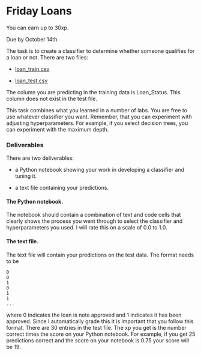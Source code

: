 # Friday Loans



You can earn up to 30xp.

Due by October 14th



The task is to create a classifier to determine whether someone qualifies for a loan or not.  There are two files:

* [loan_train.csv](https://raw.githubusercontent.com/zacharski/ml-class/master/data/loan_train.csv)

* [loan_test.csv](https://raw.githubusercontent.com/zacharski/ml-class/master/data/loan_test.csv)



The column you are predicting in the training data is Loan_Status. This column does not exist in the test file. 



This task combines what you learned in a number of labs. You are free to use whatever classifier you want.  Remember, that you can experiment with adjusting hyperparameters. For example, if you select decision trees, you can experiment with the maximum depth.



### Deliverables

There are two deliverables:

* a Python notebook showing your work in developing a classifier and tuning it. 

* a text file containing your predictions.



#### The Python notebook.

The notebook should contain a combination of text and code cells that clearly shows the process you went through to select the classifier and hyperparameters you used. I will rate this on a scale of 0.0 to 1.0.



#### The text file.

The text file will contain your predictions on the test data. The format needs to be



```
0
0
1
0
1
1
...
```



where 0 indicates the loan is note approved and 1 indicates it has been approved.  Since I automatically grade this it is important that you follow this format. There are 30 entries in the test file. The xp you get is the number correct times the score on your Python notebook.  For example, if you get 25 predictions correct and the score on your notebook is 0.75 your score will be 19. 
